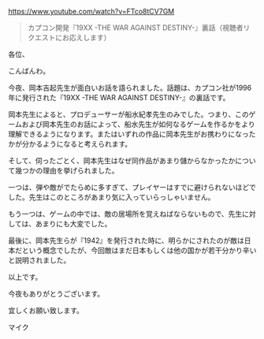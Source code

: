 https://www.youtube.com/watch?v=FTco8tCV7GM

> カプコン開発『19XX -THE WAR AGAINST DESTINY-』裏話（視聴者リクエストにお応えします）

各位、

こんばんわ。

今夜、岡本吉起先生が面白いお話を語られました。話題は、カプコン社が1996年に発行された『19XX -THE WAR AGAINST DESTINY-』の裏話です。

岡本先生によると、プロデューサーが船水紀孝先生のみでした。つまり、このゲームおよび岡本先生のお話によって、船水先生が如何なるゲームを作るかをより理解できるようになります。またはいずれの作品に岡本先生がお携わりになったかが分かるようになると考えられます。

そして、伺ったごとく、岡本先生はなぜ同作品があまり儲からなかったかについて幾つかの理由を挙げられました。

一つは、弾や敵がでたらめに多すぎて、プレイヤーはすでに避けられないほどでした。先生はこのところがあまり気に入っていらっしゃいません。

もう一つは、ゲームの中では、敵の居場所を覚えねばならないもので、先生に対しては、あまりにも大変でした。

最後に、岡本先生らが『1942』を発行された時に、明らかにされたのが敵は日本だという概念でしたが、今回敵はまだ日本もしくは他の国かが若干分かり辛いと説明されました。

以上です。

今夜もありがとうございます。

宜しくお願い致します。

マイク
